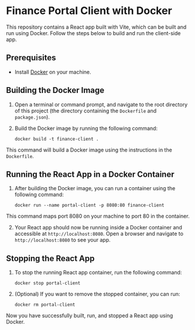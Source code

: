# Finance Portal Client with Docker

This repository contains a React app built with Vite, which can be built and run using Docker. Follow the steps below to build and run the client-side app.

## Prerequisites

- Install [Docker](https://www.docker.com/products/docker-desktop) on your machine.

## Building the Docker Image

1. Open a terminal or command prompt, and navigate to the root directory of this project (the directory containing the `Dockerfile` and `package.json`).

2. Build the Docker image by running the following command:

    ```
    docker build -t finance-client .
    ```

This command will build a Docker image using the instructions in the `Dockerfile`.

## Running the React App in a Docker Container

1. After building the Docker image, you can run a container using the following command:

    ```
    docker run --name portal-client -p 8080:80 finance-client
    ```

This command maps port 8080 on your machine to port 80 in the container.

2. Your React app should now be running inside a Docker container and accessible at `http://localhost:8080`. Open a browser and navigate to `http://localhost:8080` to see your app.

## Stopping the React App

1. To stop the running React app container, run the following command:

    ```
    docker stop portal-client
    ```

2. (Optional) If you want to remove the stopped container, you can run:

    ```
    docker rm portal-client
    ```

Now you have successfully built, run, and stopped a React app using Docker.
